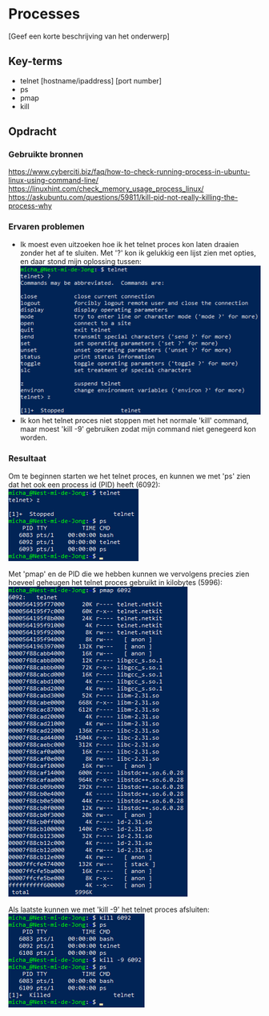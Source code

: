 # Processes
[Geef een korte beschrijving van het onderwerp]

## Key-terms
- telnet [hostname/ipaddress] [port number]
- ps
- pmap
- kill
## Opdracht
### Gebruikte bronnen
https://www.cyberciti.biz/faq/how-to-check-running-process-in-ubuntu-linux-using-command-line/  
https://linuxhint.com/check_memory_usage_process_linux/  
https://askubuntu.com/questions/59811/kill-pid-not-really-killing-the-process-why

### Ervaren problemen
- Ik moest even uitzoeken hoe ik het telnet proces kon laten draaien zonder het af te sluiten. Met '?' kon ik gelukkig een lijst zien met opties, en daar stond mijn oplossing tussen:  
![fix](..\00_includes\Linux_pics\6\telnet_fix.png)  
- Ik kon het telnet proces niet stoppen met het normale 'kill' command, maar moest 'kill -9' gebruiken zodat mijn command niet genegeerd kon worden.

### Resultaat
Om te beginnen starten we het telnet proces, en kunnen we met 'ps' zien dat het ook een process id (PID) heeft (6092):  
![suspend](..\00_includes\Linux_pics\6\telnet_start_suspend.png)  

Met 'pmap' en de PID die we hebben kunnen we vervolgens precies zien hoeveel geheugen het telnet proces gebruikt in kilobytes (5996):  
![mem](..\00_includes\Linux_pics\6\memory.png)  

Als laatste kunnen we met 'kill -9' het telnet proces afsluiten:  
![kill](..\00_includes\Linux_pics\6\telnet_kill.png)